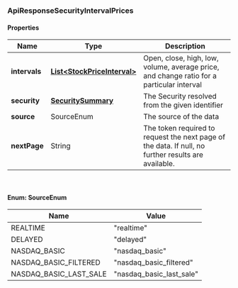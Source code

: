 
[//]: # (CLASS:ApiResponseSecurityIntervalPrices)

[//]: # (KIND:object)

### ApiResponseSecurityIntervalPrices

#### Properties

[//]: # (START_DEFINITION)

Name | Type | Description
------------ | ------------- | -------------
**intervals** | [**List&lt;StockPriceInterval&gt;**](StockPriceInterval.md) | Open, close, high, low, volume, average price, and change ratio for a particular interval &nbsp;
**security** | [**SecuritySummary**](SecuritySummary.md) | The Security resolved from the given identifier &nbsp;
**source** | SourceEnum | The source of the data &nbsp;
**nextPage** | String | The token required to request the next page of the data. If null, no further results are available. &nbsp;

[//]: # (END_DEFINITION)


[//]: # (CONTAINED_CLASS:StockPriceInterval)


[//]: # (CONTAINED_CLASS:SecuritySummary)



<br/>

#### Enum: SourceEnum

Name | Value
---- | -----
REALTIME | &quot;realtime&quot;
DELAYED | &quot;delayed&quot;
NASDAQ_BASIC | &quot;nasdaq_basic&quot;
NASDAQ_BASIC_FILTERED | &quot;nasdaq_basic_filtered&quot;
NASDAQ_BASIC_LAST_SALE | &quot;nasdaq_basic_last_sale&quot;



